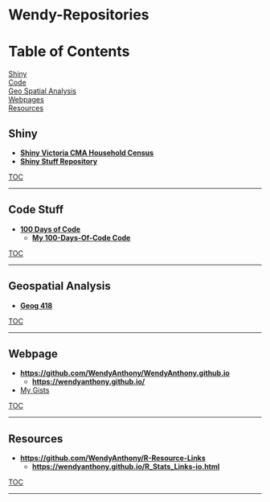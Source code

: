 # Wendy-Repositories

# Table of Contents  <a name="TOC"/>
[Shiny](#shiny)  
[Code](#code)  
[Geo Spatial Analysis](#geo-spat-analysis)  
[Webpages](#webpage)  
[Resources](#resources)  

## Shiny <a name="shiny"/>
- **[Shiny Victoria CMA Household Census](https://wendyanthony.shinyapps.io/VicCensusApp/)**  
- **[Shiny Stuff Repository](https://github.com/WendyAnthony/ShinyStuff)**  

[TOC](#TOC)
***
## Code Stuff <a name="code"/>
- **[100 Days of Code](https://github.com/WendyAnthony/100-days-of-code/blob/master/Code-Projects-2020.md)**  
    - **[My 100-Days-Of-Code Code](https://github.com/WendyAnthony/100-days-of-code/tree/master/My-Code)**  

[TOC](#TOC)
***
## Geospatial Analysis <a name="geo-spat-analysis"/>
- **[Geog 418](https://github.com/WendyAnthony/Geog418-Spatial-Analysis)**  

[TOC](#TOC)
***
## Webpage <a name="webpage"/>
- **https://github.com/WendyAnthony/WendyAnthony.github.io**  
    - **https://wendyanthony.github.io/**  
- [My Gists](https://gist.github.com/WendyAnthony)

[TOC](#TOC)
***
## Resources <a name="resources"/>
- **https://github.com/WendyAnthony/R-Resource-Links**  
    - **https://wendyanthony.github.io/R_Stats_Links-io.html**  
  
[TOC](#TOC)
***
